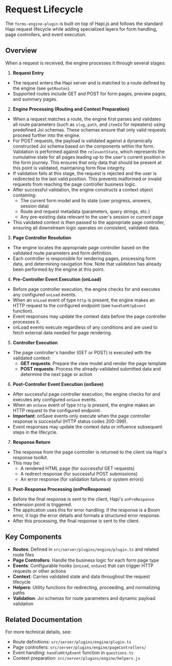 # Request Lifecycle

The `forms-engine-plugin` is built on top of Hapi.js and follows the standard Hapi request lifecycle while adding specialized layers for form handling, page controllers, and event execution.

## Overview

When a request is received, the engine processes it through several stages:

1. **Request Entry**

- The request enters the Hapi server and is matched to a route defined by the engine (see `getRoutes`).
- Supported routes include GET and POST for form pages, preview pages, and summary pages.

2. **Engine Processing (Routing and Context Preparation)**

- When a request matches a route, the engine first parses and validates all route parameters (such as `slug`, `path`, and `itemId` for repeaters) using predefined Joi schemas. These schemas ensure that only valid requests proceed further into the engine.
- For POST requests, the payload is validated against a dynamically constructed Joi schema based on the components within the form. Validation is performed against the `relevantState`, which represents the cumulative state for all pages leading up to the user's current position in the form journey. This ensures that only data that should be present at this point is validated, maintaining form flow integrity.
- If validation fails at this stage, the request is rejected and the user is redirected to the last valid position. This prevents malformed or invalid requests from reaching the page controller business logic.
- After successful validation, the engine constructs a context object containing:
  - The current form model and its state (user progress, answers, session data)
  - Route and request metadata (parameters, query strings, etc.)
  - Any pre-existing data relevant to the user's session or current page
- This validated context is then passed to the appropriate page controller, ensuring all downstream logic operates on consistent, validated data.

3. **Page Controller Resolution**

- The engine locates the appropriate page controller based on the validated route parameters and form definition.
- Each controller is responsible for rendering pages, processing form data, and determining navigation flow. Note that validation has already been performed by the engine at this point.

4. **Pre-Controller Event Execution (onLoad)**

- Before page controller execution, the engine checks for and executes any configured `onLoad` events.
- When an `onLoad` event of type `http` is present, the engine makes an HTTP request to the configured endpoint (see `handleHttpEvent` function).
- Event responses may update the context data before the page controller processes it.
- onLoad events execute regardless of any conditions and are used to fetch external data needed for page rendering.

5. **Controller Execution**

- The page controller's handler (GET or POST) is executed with the validated context:
  - **GET requests**: Prepare the view model and render the page template
  - **POST requests**: Process the already-validated submitted data and determine the next page or action

6. **Post-Controller Event Execution (onSave)**

- After successful page controller execution, the engine checks for and executes any configured `onSave` events.
- When an `onSave` event of type `http` is present, the engine makes an HTTP request to the configured endpoint.
- **Important**: onSave events only execute when the page controller response is successful (HTTP status codes 200-399).
- Event responses may update the context data or influence subsequent steps in the lifecycle.

7. **Response Return**

- The response from the page controller is returned to the client via Hapi's response toolkit.
- This may be:
  - A rendered HTML page (for successful GET requests)
  - A redirect response (for successful POST submissions)
  - An error response (for validation failures or system errors)

8. **Post-Response Processing (onPreResponse)**

- Before the final response is sent to the client, Hapi's `onPreResponse` extension point is triggered.
- The application uses this for error handling: if the response is a Boom error, it logs the error details and formats a structured error response.
- After this processing, the final response is sent to the client.

## Key Components

- **Routes**: Defined in `src/server/plugins/engine/plugin.ts` and related route files
- **Page Controllers**: Handle the business logic for each form page type
- **Events**: Configurable hooks (`onLoad`, `onSave`) that can trigger HTTP requests or other actions
- **Context**: Carries validated state and data throughout the request lifecycle
- **Helpers**: Utility functions for redirecting, proceeding, and normalizing paths
- **Validation**: Joi schemas for route parameters and dynamic payload validation

## Related Documentation

For more technical details, see:

- Route definitions: `src/server/plugins/engine/plugin.ts`
- Page controllers: `src/server/plugins/engine/pageControllers/`
- Event handling: `handleHttpEvent` function in `questions.ts`
- Context preparation: `src/server/plugins/engine/helpers.js`
